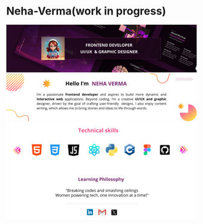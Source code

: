 # Neha-Verma(work in progress)
![img alt](https://github.com/Neha2308-Verma/Neha-Verma/blob/61a2829496e0d20b95ed82e7c3b14a34d4eb1157/Neha%20Verma/1.png)
![img intro](https://github.com/Neha2308-Verma/Neha-Verma/blob/02b32f02a18edee2faafbffa8978d22e9b44449a/Neha%20Verma/2.png)
![img skills](https://github.com/Neha2308-Verma/Neha-Verma/blob/b8a4789cea22e44439a58fb444cc2ceb2a6bfa16/Neha%20Verma/3.png)
![img conclusion](https://github.com/Neha2308-Verma/Neha-Verma/blob/81400bb5d8ddaabc0181ee1942e1d83880e7df3c/Neha%20Verma/4.png)
